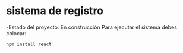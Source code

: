 <h1>sistema de registro</h1>

-Estado del proyecto: En construcción
Para ejecutar el sistema debes colocar:

```npm install react```
